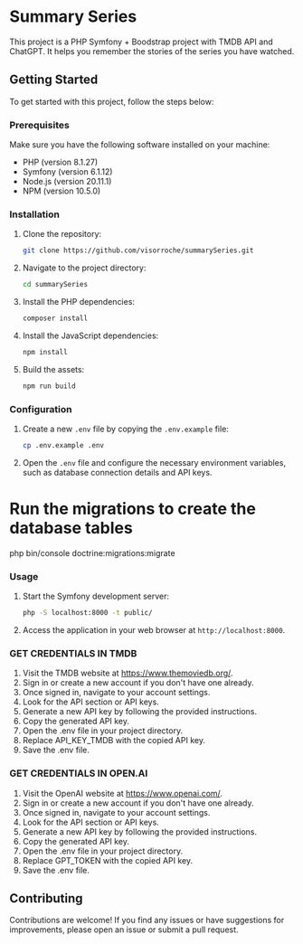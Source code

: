 # Summary Series

This project is a PHP Symfony + Boodstrap project with TMDB API and ChatGPT. It helps you remember the stories of the series you have watched.

## Getting Started

To get started with this project, follow the steps below:

### Prerequisites

Make sure you have the following software installed on your machine:

- PHP (version 8.1.27)
- Symfony (version 6.1.12)
- Node.js (version 20.11.1)
- NPM (version 10.5.0)

### Installation

1. Clone the repository:

    ```bash
    git clone https://github.com/visorroche/summarySeries.git
    ```

2. Navigate to the project directory:

    ```bash
    cd summarySeries
    ```

3. Install the PHP dependencies:

    ```bash
    composer install
    ```

4. Install the JavaScript dependencies:

    ```bash
    npm install
    ```

5. Build the assets:

    ```bash
    npm run build
    ```

### Configuration

1. Create a new `.env` file by copying the `.env.example` file:

    ```bash
    cp .env.example .env
    ```

2. Open the `.env` file and configure the necessary environment variables, such as database connection details and API keys.

# Run the migrations to create the database tables
php bin/console doctrine:migrations:migrate

### Usage

1. Start the Symfony development server:

    ```bash
    php -S localhost:8000 -t public/
    ```

2. Access the application in your web browser at `http://localhost:8000`.

### GET CREDENTIALS IN TMDB

1. Visit the TMDB website at https://www.themoviedb.org/.
2. Sign in or create a new account if you don't have one already.
3. Once signed in, navigate to your account settings.
4. Look for the API section or API keys.
5. Generate a new API key by following the provided instructions.
6. Copy the generated API key.
7. Open the .env file in your project directory.
8. Replace API_KEY_TMDB with the copied API key.
9. Save the .env file.

### GET CREDENTIALS IN OPEN.AI

1. Visit the OpenAI website at https://www.openai.com/.
2. Sign in or create a new account if you don't have one already.
3. Once signed in, navigate to your account settings.
4. Look for the API section or API keys.
5. Generate a new API key by following the provided instructions.
5. Copy the generated API key.
6. Open the .env file in your project directory.
7. Replace GPT_TOKEN with the copied API key.
8. Save the .env file.

## Contributing

Contributions are welcome! If you find any issues or have suggestions for improvements, please open an issue or submit a pull request.

